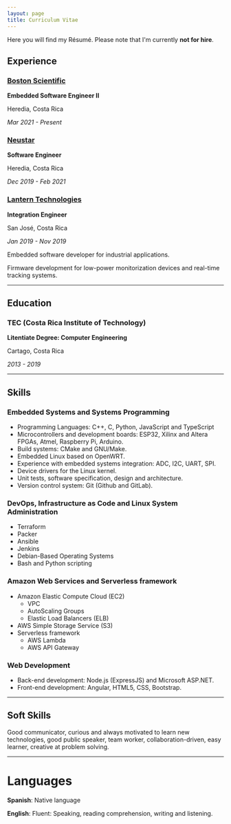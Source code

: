 ```yaml
---
layout: page
title: Curriculum Vitae
---
```


Here you will find my Résumé. Please note that I'm currently
**not for hire**.


## Experience

### [Boston Scientific](https://www.bostonscientific.com/)
**Embedded Software Engineer II**

Heredia, Costa Rica

*Mar 2021 - Present*

### [Neustar](https://home.neustar)
**Software Engineer**

Heredia, Costa Rica

*Dec 2019 - Feb 2021*

### [Lantern Technologies](https://lantern.tech)
**Integration Engineer**

San José, Costa Rica

*Jan 2019 - Nov 2019*

Embedded software developer for industrial applications.

Firmware development for low-power monitorization devices and
real-time tracking systems.

---
## Education

### TEC (Costa Rica Institute of Technology)
**Litentiate Degree: Computer Engineering**

Cartago, Costa Rica

*2013 - 2019*

---
## Skills

### Embedded Systems and Systems Programming

* Programming Languages: C++, C, Python, JavaScript and TypeScript
* Microcontrollers and development boards: ESP32, Xilinx and Altera FPGAs, Atmel, Raspberry Pi, Arduino.
* Build systems: CMake and GNU/Make.
* Embedded Linux based on OpenWRT.
* Experience with embedded systems integration: ADC, I2C, UART, SPI.
* Device drivers for the Linux kernel.
* Unit tests, software specification, design and architecture.
* Version control system: Git (Github and GitLab).

### DevOps, Infrastructure as Code and Linux System Administration

* Terraform
* Packer
* Ansible
* Jenkins
* Debian-Based Operating Systems
* Bash and Python scripting

### Amazon Web Services and Serverless framework

* Amazon Elastic Compute Cloud (EC2)
  * VPC
  * AutoScaling Groups
  * Elastic Load Balancers (ELB)
* AWS Simple Storage Service (S3)
* Serverless framework
  * AWS Lambda
  * AWS API Gateway

### Web Development
* Back-end development: Node.js (ExpressJS) and Microsoft ASP.NET.
* Front-end development: Angular, HTML5, CSS, Bootstrap.

---
## Soft Skills

Good communicator, curious and always motivated to learn new technologies, good public speaker, team worker, collaboration-driven, easy
learner, creative at problem solving.

---
# Languages

**Spanish**: Native language

**English**: Fluent: Speaking, reading comprehension, writing and listening.
